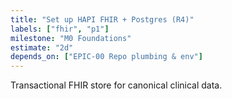 ```yaml
---
title: "Set up HAPI FHIR + Postgres (R4)"
labels: ["fhir", "p1"]
milestone: "M0 Foundations"
estimate: "2d"
depends_on: ["EPIC-00 Repo plumbing & env"]
---
```


Transactional FHIR store for canonical clinical data.
